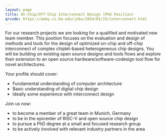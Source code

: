 ```yaml
---
layout: page
title: On-Chip/Off-Chip Interconnect Design (PhD Position)
qrcode: https://aemy.cs.hm.edu/jobs/2024/01/15/interconnect.html
---
```


For our research projects we are looking for a qualified and motivated new team
member. This position focuses on the evaluation and design of methods and tools
for the design of optimized on-chip and off-chip interconnect of complex
chiplet-based heterogeneous chip designs. You will be building on existing open
source designs and tools flows and explore their extension to an open source
hardware/software-codesign tool flow for novel architectures.

Your profile should cover:

- Fundamental understanding of computer architecture
- Basic understanding of digital chip design
- Ideally some experience with interconnect design

Join us now:

- to become a member of a great team in Munich, Germany
- to be in the epicenter of RISC-V and open source chip design
- to pursue a PhD degree at a small and focused research group
- to be actively involved with relevant industry partners in the area


